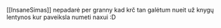 [[InsaneSimas]] nepadarė per granny kad krč tan galėtum nueit už knygų lentynos kur paveiksla numeti naxui :D